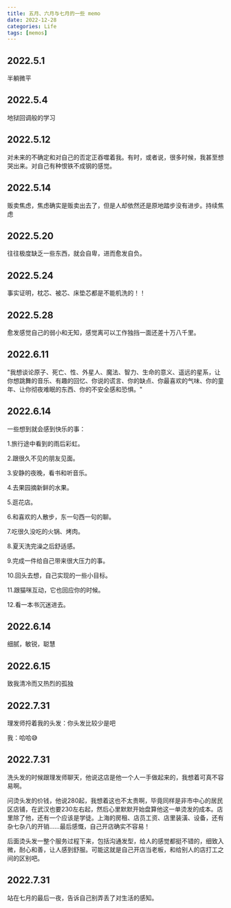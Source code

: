 ```yaml
---
title: 五月、六月与七月的一些 memo
date: 2022-12-28
categories: Life
tags: [memos]
---
```


## 2022.5.1

半躺微平

## 2022.5.4

地狱回调般的学习

## 2022.5.12

对未来的不确定和对自己的否定正吞噬着我。有时，或者说，很多时候，我甚至想哭出来。对自己有种恨铁不成钢的感觉。

## 2022.5.14

贩卖焦虑，焦虑确实是贩卖出去了，但是人却依然还是原地踏步没有进步。持续焦虑

## 2022.5.20

往往极度缺乏一些东西，就会自卑，进而愈发自负。

## 2022.5.24

事实证明，枕芯、被芯、床垫芯都是不能机洗的！！

## 2022.5.28

愈发感觉自己的弱小和无知，感觉离可以工作独挡一面还差十万八千里。

## 2022.6.11

"我想谈论原子、死亡、性、外星人、魔法、智力、生命的意义、遥远的星系，让你想跳舞的音乐、有趣的回忆、你说的谎言、你的缺点、你最喜欢的气味、你的童年、让你彻夜难眠的东西、你的不安全感和恐惧。"

## 2022.6.14

一些想到就会感到快乐的事：

1.旅行途中看到的雨后彩虹。

2.跟很久不见的朋友见面。

3.安静的夜晚，看书和听音乐。

4.去果园摘新鲜的水果。

5.逛花店。

6.和喜欢的人散步，东一句西一句的聊。

7.吃很久没吃的火锅、烤肉。

8.夏天洗完澡之后舒适感。

9.完成一件给自己带来很大压力的事。

10.回头去想，自己实现的一些小目标。

11.跟猫咪互动，它也回应你的时候。

12.看一本书沉迷进去。

## 2022.6.14

细腻，敏锐，聪慧

## 2022.6.15

致我清冷而又热烈的孤独

## 2022.7.31

理发师捋着我的头发：你头发比较少是吧

我：哈哈😅

## 2022.7.31

洗头发的时候跟理发师聊天，他说这店是他一个人一手做起来的，我想着可真不容易啊。

问烫头发的价钱，他说280起，我想着这也不太贵啊，毕竟同样是非市中心的居民区店铺，在武汉也要230左右起，然后心里默默开始盘算他这一单烫发的成本。店里除了他，还有一个应该是学徒。上海的房租、店员工资、店里装潢、设备，还有杂七杂八的开销……最后感慨，自己开店确实不容易！

后面烫头发一整个服务过程下来，包括沟通发型，给人的感觉都挺不错的，细致入微，耐心和善，让人感到舒服。可能这就是自己开店当老板，和给别人的店打工之间的区别吧。

## 2022.7.31

站在七月的最后一夜，告诉自己别弄丢了对生活的感知。
